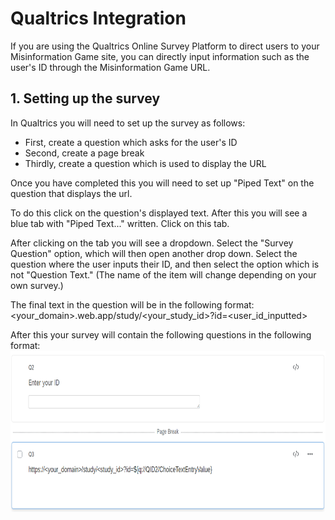 # Qualtrics Integration 
If you are using the Qualtrics Online Survey Platform to direct
users to your Misinformation Game site, you can directly input
information such as the user's ID through the Misinformation 
Game URL. 

## 1. Setting up the survey 
In Qualtrics you will need to set up the survey as follows: 
- First, create a question which asks for the user's ID
- Second, create a page break
- Thirdly, create a question which is used to display the URL

Once you have completed this you will need to set up "Piped Text"
on the question that displays the url. 

To do this click on the question's displayed text. After this you 
will see a blue tab with "Piped Text..." written. Click on this tab. 

After clicking on the tab you will see a dropdown. Select the "Survey
Question" option, which will then open another drop down. Select the
question where the user inputs their ID, and then select the option
which is not "Question Text." 
(The name of the item will change depending on your own survey.)

The final text in the question will be in the following format:
<your_domain>.web.app/study/<your_study_id>?id=<user_id_inputted>

After this your survey will contain the following questions in the 
following format:
<img src="screenshots/Qualtrics-Example.png" alt="Example Qualtrics Survey" height="258" />
